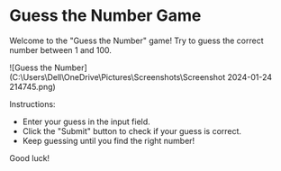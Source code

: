 # Guess the Number Game

Welcome to the "Guess the Number" game! Try to guess the correct number between 1 and 100.

![Guess the Number](C:\Users\Dell\OneDrive\Pictures\Screenshots\Screenshot 2024-01-24 214745.png)

Instructions:
- Enter your guess in the input field.
- Click the "Submit" button to check if your guess is correct.
- Keep guessing until you find the right number!

Good luck!
